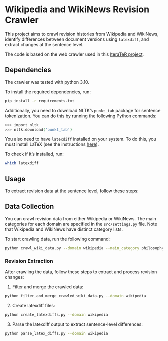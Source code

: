 # Wikipedia and WikiNews Revision Crawler

This project aims to crawl revision histories from Wikipedia and WikiNews, identify differences between document versions using `latexdiff`, and extract changes at the sentence level.

The code is based on the web crawler used in this [IteraTeR project](https://github.com/vipulraheja/iterater).

## Dependencies

The crawler was tested with python 3.10.

To install the required dependencies, run:

```bash
pip install -r requirements.txt
```

Additionally, you need to download NLTK’s `punkt_tab` package for sentence tokenization. You can do this by running the following Python commands:

```bash
>>> import nltk
>>> nltk.download('punkt_tab')
```

You also need to have `latexdiff` installed on your system. To do this, you must install LaTeX (see the instructions [here](https://www.latex-project.org/get/)).

To check if it’s installed, run:

```bash
which latexdiff
```

## Usage

To extract revision data at the sentence level, follow these steps:

## Data Collection

You can crawl revision data from either Wikipedia or WikiNews. The main categories for each domain are specified in the `src/settings.py` file. Note that Wikipedia and WikiNews have distinct category lists.

To start crawling data, run the following command:

```bash
python crawl_wiki_data.py --domain wikipedia --main_category philosophy --years_back 1
```

### Revision Extraction

After crawling the data, follow these steps to extract and process revision changes:

1. Filter and merge the crawled data:

```bash
python filter_and_merge_crawled_wiki_data.py --domain wikipedia
```

2. Create latexdiff files:

```bash
python create_latexdiffs.py --domain wikipedia
```

3. Parse the latexdiff output to extract sentence-level differences:

```bash
python parse_latex_diffs.py --domain wikipedia
```
